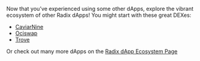 Now that you’ve experienced using some other dApps, explore the vibrant ecosystem of other Radix dApps! You might start with these great DEXes:

- [CaviarNine](https://caviarnine.com)
- [Ociswap](https://ociswap.com)
- [Trove](https://swap.trove.tools)

Or check out many more dApps on the [Radix dApp Ecosystem Page](https://www.radixdlt.com/ecosystem)
